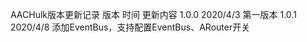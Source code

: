 AACHulk版本更新记录
版本         时间                   更新内容
1.0.0     2020/4/3                 第一版本
1.0.1     2020/4/8                 添加EventBus，支持配置EventBus、ARouter开关
